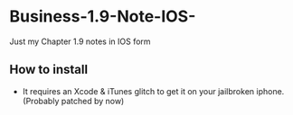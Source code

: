 # Business-1.9-Note-IOS-
Just my Chapter 1.9 notes in IOS form

## How to install
* It requires an Xcode & iTunes glitch to get it on your jailbroken iphone. (Probably patched by now)
